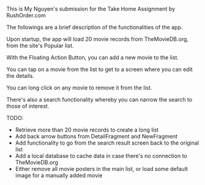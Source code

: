 This is My Nguyen's submission for the Take Home Assignment by RushOrder.com

The followings are a brief description of the functionalities of the app.

Upon startup, the app will load 20 movie records from TheMovieDB.org, from the site's Popular list.

With the Floating Action Button, you can add a new movie to the list.

You can tap on a movie from the list to get to a screen where you can edit the details.

You can long click on any movie to remove it from the list.

There's also a search functionality whereby you can narrow the search to those of interest.

TODO:
* Retrieve more than 20 movie records to create a long list
* Add back arrow buttons from DetailFragment and NewFragment
* Add functionality to go from the search result screen back to the original list
* Add a local database to cache data in case there's no connection to TheMovieDB.org
* Either remove all movie posters in the main list, or load some default image for a manually added movie